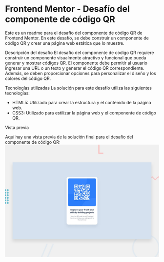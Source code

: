 # Frontend Mentor - Desafío del componente de código QR

Este es un readme para el desafío del componente de código QR de Frontend Mentor. En este desafío, se debe construir un componente de código QR y crear una página web estática que lo muestre.

Descripción del desafío
El desafío del componente de código QR requiere construir un componente visualmente atractivo y funcional que pueda generar y mostrar códigos QR. El componente debe permitir al usuario ingresar una URL o un texto y generar el código QR correspondiente. Además, se deben proporcionar opciones para personalizar el diseño y los colores del código QR.

Tecnologías utilizadas
La solución para este desafío utiliza las siguientes tecnologías:

- HTML5: Utilizado para crear la estructura y el contenido de la página web.
- CSS3: Utilizado para estilizar la página web y el componente de código QR.

Vista previa

Aquí hay una vista previa de la solución final para el desafío del componente de código QR:
![Design preview for the QR code component coding challenge](./design/desktop-preview.jpg)
